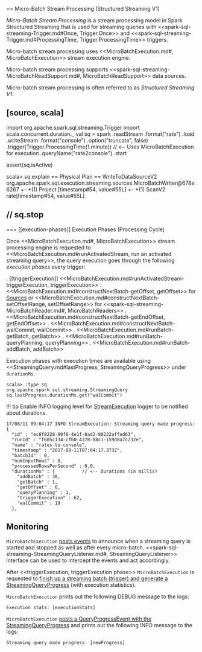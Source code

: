 == Micro-Batch Stream Processing (Structured Streaming V1)

*Micro-Batch Stream Processing* is a stream processing model in Spark Structured Streaming that is used for streaming queries with <<spark-sql-streaming-Trigger.md#Once, Trigger.Once>> and <<spark-sql-streaming-Trigger.md#ProcessingTime, Trigger.ProcessingTime>> triggers.

Micro-batch stream processing uses <<MicroBatchExecution.md#, MicroBatchExecution>> stream execution engine.

Micro-batch stream processing supports <<spark-sql-streaming-MicroBatchReadSupport.md#, MicroBatchReadSupport>> data sources.

Micro-batch stream processing is often referred to as *Structured Streaming V1*.

[source, scala]
----
import org.apache.spark.sql.streaming.Trigger
import scala.concurrent.duration._
val sq = spark
  .readStream
  .format("rate")
  .load
  .writeStream
  .format("console")
  .option("truncate", false)
  .trigger(Trigger.ProcessingTime(1.minute)) // <-- Uses MicroBatchExecution for execution
  .queryName("rate2console")
  .start

assert(sq.isActive)

scala> sq.explain
== Physical Plan ==
WriteToDataSourceV2 org.apache.spark.sql.execution.streaming.sources.MicroBatchWriter@678e6267
+- *(1) Project [timestamp#54, value#55L]
   +- *(1) ScanV2 rate[timestamp#54, value#55L]

// sq.stop
----

=== [[execution-phases]] Execution Phases (Processing Cycle)

Once <<MicroBatchExecution.md#, MicroBatchExecution>> stream processing engine is requested to <<MicroBatchExecution.md#runActivatedStream, run an activated streaming query>>, the query execution goes through the following *execution phases* every trigger:

. [[triggerExecution]] <<MicroBatchExecution.md#runActivatedStream-triggerExecution, triggerExecution>>
. <<MicroBatchExecution.md#constructNextBatch-getOffset, getOffset>> for [Sources](Source.md) or <<MicroBatchExecution.md#constructNextBatch-setOffsetRange, setOffsetRange>> for <<spark-sql-streaming-MicroBatchReader.md#, MicroBatchReaders>>
. <<MicroBatchExecution.md#constructNextBatch-getEndOffset, getEndOffset>>
. <<MicroBatchExecution.md#constructNextBatch-walCommit, walCommit>>
. <<MicroBatchExecution.md#runBatch-getBatch, getBatch>>
. <<MicroBatchExecution.md#runBatch-queryPlanning, queryPlanning>>
. <<MicroBatchExecution.md#runBatch-addBatch, addBatch>>

Execution phases with execution times are available using <<StreamingQuery.md#lastProgress, StreamingQueryProgress>> under `durationMs`.

```text
scala> :type sq
org.apache.spark.sql.streaming.StreamingQuery
sq.lastProgress.durationMs.get("walCommit")
```

!!! tip
    Enable INFO logging level for [StreamExecution](StreamExecution.md#logging) logger to be notified about durations.

```text
17/08/11 09:04:17 INFO StreamExecution: Streaming query made progress: {
  "id" : "ec8f8228-90f6-4e1f-8ad2-80222affed63",
  "runId" : "f605c134-cfb0-4378-88c1-159d8a7c232e",
  "name" : "rates-to-console",
  "timestamp" : "2017-08-11T07:04:17.373Z",
  "batchId" : 0,
  "numInputRows" : 0,
  "processedRowsPerSecond" : 0.0,
  "durationMs" : {          // <-- Durations (in millis)
    "addBatch" : 38,
    "getBatch" : 1,
    "getOffset" : 0,
    "queryPlanning" : 1,
    "triggerExecution" : 62,
    "walCommit" : 19
  },
```

## Monitoring

`MicroBatchExecution` [posts events](monitoring/ProgressReporter.md#postEvent) to announce when a streaming query is started and stopped as well as after every micro-batch. <<spark-sql-streaming-StreamingQueryListener.md#, StreamingQueryListener>> interface can be used to intercept the events and act accordingly.

After <<triggerExecution, triggerExecution phase>> `MicroBatchExecution` is requested to [finish up a streaming batch (trigger) and generate a StreamingQueryProgress](monitoring/ProgressReporter.md#finishTrigger) (with execution statistics).

`MicroBatchExecution` prints out the following DEBUG message to the logs:

```text
Execution stats: [executionStats]
```

`MicroBatchExecution` [posts a QueryProgressEvent with the StreamingQueryProgress](monitoring/ProgressReporter.md#updateProgress) and prints out the following INFO message to the logs:

```text
Streaming query made progress: [newProgress]
```
